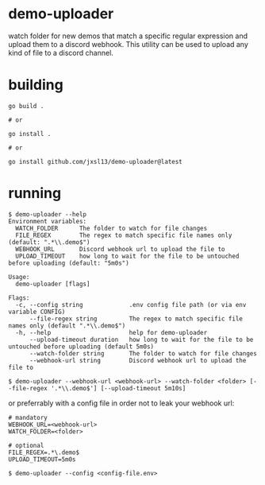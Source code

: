 # demo-uploader

watch folder for new demos that match a specific regular expression and upload them to a discord webhook.
This utility can be used to upload any kind of file to a discord channel.


# building

```shell
go build .

# or

go install .

# or

go install github.com/jxsl13/demo-uploader@latest
```

# running

```shell
$ demo-uploader --help
Environment variables:
  WATCH_FOLDER      The folder to watch for file changes
  FILE_REGEX        The regex to match specific file names only (default: ".*\\.demo$")
  WEBHOOK_URL       Discord webhook url to upload the file to
  UPLOAD_TIMEOUT    how long to wait for the file to be untouched before uploading (default: "5m0s")

Usage:
  demo-uploader [flags]

Flags:
  -c, --config string             .env config file path (or via env variable CONFIG)
      --file-regex string         The regex to match specific file names only (default ".*\\.demo$")
  -h, --help                      help for demo-uploader
      --upload-timeout duration   how long to wait for the file to be untouched before uploading (default 5m0s)
      --watch-folder string       The folder to watch for file changes
      --webhook-url string        Discord webhook url to upload the file to
```

```shell
$ demo-uploader --webhook-url <webhook-url> --watch-folder <folder> [--file-regex '.*\\.demo$'] [--upload-timeout 5m10s]
```

or preferrably with a config file in order not to leak your webhook url:

```dotenv
# mandatory
WEBHOOK_URL=<webhook-url>
WATCH_FOLDER=<folder>

# optional
FILE_REGEX=.*\.demo$
UPLOAD_TIMEOUT=5m0s
```

```shell
$ demo-uploader --config <config-file.env>
```

